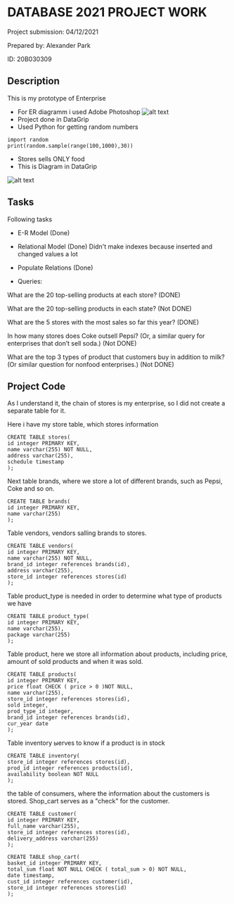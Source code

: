 # DATABASE 2021 PROJECT WORK

Project submission: 04/12/2021

Prepared by: Alexander Park

ID: 20B030309

## Description

This is my prototype of Enterprise
- For ER diagramm i used Adobe Photoshop 
![alt text](https://github.com/pojiloikbtugit/DATABASE/blob/main/project/PROJECT%20ER%20DIAGRAMM%20.png)
- Project done in DataGrip
- Used Python for getting random numbers
```
import random
print(random.sample(range(100,1000),30))
```
- Stores sells ONLY food
- This is Diagram in DataGrip

![alt text](https://github.com/pojiloikbtugit/DATABASE/blob/main/project/DataGripDiagram.PNG)


## Tasks

Following tasks
- E-R Model (Done)

- Relational Model (Done) 
Didn't make indexes because inserted and changed values a lot

- Populate Relations (Done)

- Queries:

What are the 20 top-selling products at each store? (DONE)

What are the 20 top-selling products in each state? (Not DONE)

What are the 5 stores with the most sales so far this year? (DONE)

In how many stores does Coke outsell Pepsi? (Or, a similar query for enterprises that don’t
sell soda.) (Not DONE)

What are the top 3 types of product that customers buy in addition to milk? (Or similar 
question for nonfood enterprises.) (Not DONE)

## Project Code

As I understand it, the chain of stores is my enterprise, so I did not create a separate table for it.

Here i have my store table, which stores information  
```
CREATE TABLE stores(
id integer PRIMARY KEY,
name varchar(255) NOT NULL,
address varchar(255),
schedule timestamp
);
```

Next table brands, where we store a lot of different brands, such as Pepsi, Coke and so on.

```
CREATE TABLE brands(
id integer PRIMARY KEY,
name varchar(255)
);

```

Table vendors, vendors salling brands to stores.

```
CREATE TABLE vendors(
id integer PRIMARY KEY,
name varchar(255) NOT NULL,
brand_id integer references brands(id),
address varchar(255),
store_id integer references stores(id)
);
```

Table product_type is needed in order to determine what type of products we have

```
CREATE TABLE product_type(
id integer PRIMARY KEY,
name varchar(255),
package varchar(255)
);
```

Table product, here we store all information about products, including price, amount of sold products and when it was sold.

```
CREATE TABLE products(
id integer PRIMARY KEY,
price float CHECK ( price > 0 )NOT NULL,
name varchar(255),
store_id integer references stores(id),
sold integer,
prod_type_id integer,
brand_id integer references brands(id),
cur_year date
);
```

Table inventory ыerves to know if a product is in stock 

```
CREATE TABLE inventory(
store_id integer references stores(id),
prod_id integer references products(id),
availability boolean NOT NULL
);

```
the table of consumers, where the information about the сustomers is stored. Shop_cart serves as a "check" for the customer.

```
CREATE TABLE customer(
id integer PRIMARY KEY,
full_name varchar(255),
store_id integer references stores(id),
delivery_address varchar(255)
);

CREATE TABLE shop_сart(
basket_id integer PRIMARY KEY,
total_sum float NOT NULL CHECK ( total_sum > 0) NOT NULL,
date timestamp,
cust_id integer references customer(id),
store_id integer references stores(id)
);
```


